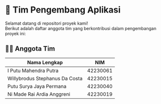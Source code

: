 # 👥 Tim Pengembang Aplikasi

Selamat datang di repositori proyek kami!  
Berikut adalah daftar anggota tim yang berkontribusi dalam pengembangan proyek ini:

## 🧑‍💻 Anggota Tim

| Nama Lengkap                     | NIM        |
|----------------------------------|------------|
| I Putu Mahendra Putra            | 42230061   |
| Willybrodus Stephanus Da Costa   | 42230015   |
| Putu Surya Jaya Permana          | 42230040   |
| Ni Made Rai Ardia Anggreni       | 42230019   |
